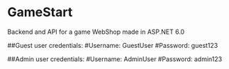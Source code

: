 # GameStart
Backend and API for a game WebShop made in ASP.NET 6.0

##Guest user credentials:
#Username: GuestUser
#Password: guest123

##Admin user credentials:
#Username: AdminUser
#Password: admin123
